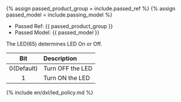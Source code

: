 {% assign passed_product_group = include.passed_ref %}
{% assign passed_model = include.passing_model %}

- Passed Ref: {{ passed_product_group }}
- Passed Model: {{ passed_model }}

The LED(65) determines LED On or Off.

|    Bit     | Description      |
|:----------:|:-----------------|
| 0(Default) | Turn OFF the LED |
|     1      | Turn ON the LED  |

{% include en/dxl/led_policy.md %}
